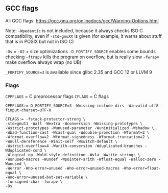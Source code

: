 ## GCC flags

All GCC flags: https://gcc.gnu.org/onlinedocs/gcc/Warning-Options.html

Note: `-Wpedantic` is not included, because it always checks ISO C compatibility,
even if `-std=gnuXX` is given (for example, it warns about stuff that is in POSIX
but not in ISO C)

`-Os` = `-O2` + size optimizations
`-D_FORTIFY_SOURCE` enables some bounds checking
`-ftrapv` kills the program on overflow, but is really slow
`-fwrapv` make overflow always wrap (no UB)

`_FORTIFY_SOURCE=3` is available since glibc 2.35 and GCC 12 or LLVM 9

### Flags

`CPPFLAGS` = C preprocessor flags
`CFLAGS` = C flags

```
CPPFLAGS:=-D_FORTIFY_SOURCE=3 -Wmissing-include-dirs -Winvalid-utf8 -finput-charset=UTF-8
```

```
CFLAGS:= -fstack-protector-strong \
-std=gnu11 -Wall -Wextra -Wconversion -Wmissing-prototypes \
-Wstrict-prototypes -Wunused-parameter -Wuninitialized -Wshadow \
-Wbad-function-cast -Wcast-qual -Wdouble-promotion -Wformat=2 \
-Wformat-overflow=2 -Wformat-signedness -Wformat-truncation=2 \
-Wnull-dereference -Winit-self -Wswitch-default \
-Wstrict-overflow=4 -Warith-conversion -Wduplicated-branches -Wduplicated-cond \
-Wlogical-op -Wold-style-definition -Wvla -Wwrite-strings \
-Wunused-macros -Wundef -Wpointer-arith -Wfloat-equal -Walloc-zero -Wunused \
-Werror -Wno-error=unused -Wno-error=unused-macros -Wno-error=float-equal \
-Wno-error=unused-but-set-variable \
-funsigned-char -fwrapv \
-Os
```
